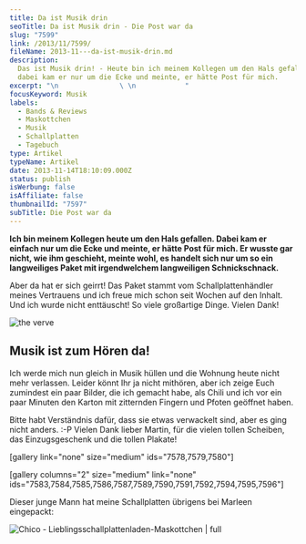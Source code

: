 ```yaml
---
title: Da ist Musik drin
seoTitle: Da ist Musik drin - Die Post war da
slug: "7599"
link: /2013/11/7599/
fileName: 2013-11---da-ist-musik-drin.md
description:
  Das ist Musik drin! - Heute bin ich meinem Kollegen um den Hals gefallen,
  dabei kam er nur um die Ecke und meinte, er hätte Post für mich.
excerpt: "\n               \ \n            "
focusKeyword: Musik
labels:
  - Bands & Reviews
  - Maskottchen
  - Musik
  - Schallplatten
  - Tagebuch
type: Artikel
typeName: Artikel
date: 2013-11-14T18:10:09.000Z
status: publish
isWerbung: false
isAffiliate: false
thumbnailId: "7597"
subTitle: Die Post war da
---
```


<strong>Ich bin meinem Kollegen heute um den Hals gefallen. Dabei kam er einfach
nur um die Ecke und meinte, er hätte Post für mich. Er wusste gar nicht, wie ihm
geschieht, meinte wohl, es handelt sich nur um so ein langweiliges Paket mit
irgendwelchem langweiligen Schnickschnack.</strong>

Aber da hat er sich geirrt! Das Paket stammt vom Schallplattenhändler meines
Vertrauens und ich freue mich schon seit Wochen auf den Inhalt. Und ich wurde
nicht enttäuscht! So viele großartige Dinge. Vielen Dank!

![the verve](http://cardamonchai.com/wp-content/uploads/2013/11/the-verve-640x640.jpg)

## Musik ist zum Hören da!

Ich werde mich nun gleich in Musik hüllen und die Wohnung heute nicht mehr
verlassen. Leider könnt Ihr ja nicht mithören, aber ich zeige Euch zumindest ein
paar Bilder, die ich gemacht habe, als Chili und ich vor ein paar Minuten den
Karton mit zitternden Fingern und Pfoten geöffnet haben.

Bitte habt Verständnis dafür, dass sie etwas verwackelt sind, aber es ging nicht
anders. :-P Vielen Dank lieber Martin, für die vielen tollen Scheiben, das
Einzugsgeschenk und die tollen Plakate!

[gallery link="none" size="medium" ids="7578,7579,7580"]

[gallery columns="2" size="medium" link="none"
ids="7583,7584,7585,7586,7587,7589,7590,7591,7592,7594,7595,7596"]

Dieser junge Mann hat meine Schallplatten übrigens bei Marleen eingepackt:

![Chico - Lieblingsschallplattenladen-Maskottchen | full](http://cardamonchai.files.wordpress.com/2013/11/chico.jpg "Chico - Lieblingsschallplattenladen-Maskottchen")
